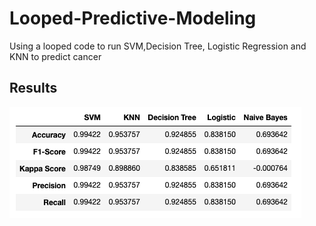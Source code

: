 # Looped-Predictive-Modeling
Using a looped code to run SVM,Decision Tree, Logistic Regression and KNN to predict cancer

## Results

![](https://github.com/AnirudhMittal4/Looped-Predictive-Modeling/blob/master/Result_ML.png)
